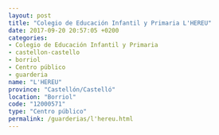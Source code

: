 ```yaml
---
layout: post
title: "Colegio de Educación Infantil y Primaria L'HEREU"
date: 2017-09-20 20:57:05 +0200
categories:
- Colegio de Educación Infantil y Primaria
- castellon-castello
- borriol
- Centro público
- guarderia
name: "L'HEREU"
province: "Castellón/Castelló"
location: "Borriol"
code: "12000571"
type: "Centro público"
permalink: /guarderias/l'hereu.html
---
```

